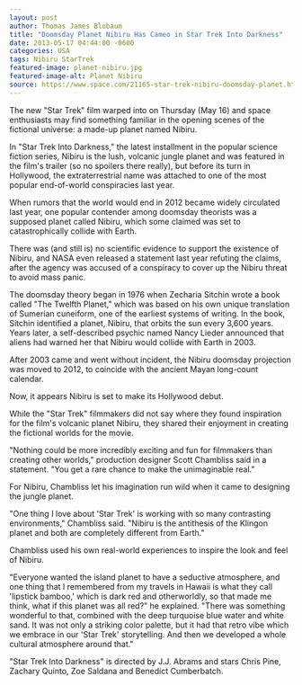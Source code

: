 ```yaml
---
layout: post
author: Thomas James Blobaum 
title: "Doomsday Planet Nibiru Has Cameo in Star Trek Into Darkness"
date: 2013-05-17 04:44:00 -0600
categories: USA
tags: Nibiru StarTrek
featured-image: planet-nibiru.jpg
featured-image-alt: Planet Nibiru
source: https://www.space.com/21165-star-trek-nibiru-doomsday-planet.html 
---
```

The new "Star Trek" film warped into on Thursday (May 16) and space enthusiasts may find something familiar in the opening scenes of the fictional universe: a made-up planet named Nibiru.

In "Star Trek Into Darkness," the latest installment in the popular science fiction series, Nibiru is the lush, volcanic jungle planet and was featured in the film's trailer (so no spoilers there really), but before its turn in Hollywood, the extraterrestrial name was attached to one of the most popular end-of-world conspiracies last year. 

<a href="https://www.imdb.com/title/tt1408101/" data-iframely-url></a>

When rumors that the world would end in 2012 became widely circulated last year, one popular contender among doomsday theorists was a supposed planet called Nibiru, which some claimed was set to catastrophically collide with Earth.

There was (and still is) no scientific evidence to support the existence of Nibiru, and NASA even released a statement last year refuting the claims, after the agency was accused of a conspiracy to cover up the Nibiru threat to avoid mass panic. 

The doomsday theory began in 1976 when Zecharia Sitchin wrote a book called "The Twelfth Planet," which was based on his own unique translation of Sumerian cuneiform, one of the earliest systems of writing. In the book, Sitchin identified a planet, Nibiru, that orbits the sun every 3,600 years. Years later, a self-described psychic named Nancy Lieder announced that aliens had warned her that Nibiru would collide with Earth in 2003.

After 2003 came and went without incident, the Nibiru doomsday projection was moved to 2012, to coincide with the ancient Mayan long-count calendar.

<a href="https://en.wikipedia.org/wiki/Nibiru_cataclysm" data-iframely-url></a>

Now, it appears Nibiru is set to make its Hollywood debut.

While the "Star Trek" filmmakers did not say where they found inspiration for the film's volcanic planet Nibiru, they shared their enjoyment in creating the fictional worlds for the movie.

"Nothing could be more incredibly exciting and fun for filmmakers than creating other worlds," production designer Scott Chambliss said in a statement. "You get a rare chance to make the unimaginable real."

For Nibiru, Chambliss let his imagination run wild when it came to designing the jungle planet.

"One thing I love about 'Star Trek' is working with so many contrasting environments," Chambliss said. "Nibiru is the antithesis of the Klingon planet and both are completely different from Earth."

Chambliss used his own real-world experiences to inspire the look and feel of Nibiru.

"Everyone wanted the island planet to have a seductive atmosphere, and one thing that I remembered from my travels in Hawaii is what they call 'lipstick bamboo,' which is dark red and otherworldly, so that made me think, what if this planet was all red?" he explained. "There was something wonderful to that, combined with the deep turquoise blue water and white sand. It was not only a striking color palette, but it had that retro vibe which we embrace in our 'Star Trek' storytelling. And then we developed a whole cultural atmosphere around that."

"Star Trek Into Darkness" is directed by J.J. Abrams and stars Chris Pine, Zachary Quinto, Zoe Saldana and Benedict Cumberbatch.
